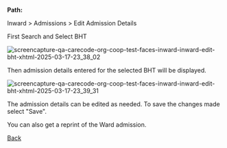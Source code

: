 **Path:** 

Inward > Admissions > Edit Admission Details

First Search and Select BHT

![screencapture-qa-carecode-org-coop-test-faces-inward-inward-edit-bht-xhtml-2025-03-17-23_38_02](https://github.com/user-attachments/assets/e281cdd5-b595-49c2-8d3c-455e70c63252)

Then admission details entered for the selected BHT will be displayed. 

![screencapture-qa-carecode-org-coop-test-faces-inward-inward-edit-bht-xhtml-2025-03-17-23_39_31](https://github.com/user-attachments/assets/8a824b96-9fd8-4ce2-b633-1d47b46d19ee)

The admission details can be edited as needed. To save the changes made select "Save".

You can also get a reprint of the Ward admission.

[Back](https://github.com/hmislk/hmis/wiki/Inward)

